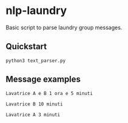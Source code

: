 # nlp-laundry

Basic script to parse laundry group messages.

## Quickstart

```
python3 text_parser.py
```

## Message examples

```
Lavatrice A e B 1 ora e 5 minuti

Lavatrice B 10 minuti

Lavatrice A 3 minuti
```
